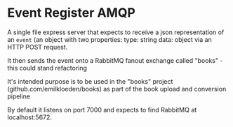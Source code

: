 # Event Register AMQP

A single file express server that expects to receive a json
representation of an `event` (an object with two properties:
type: string
data: object
via an HTTP POST request.

It then sends the event onto a RabbitMQ fanout exchange called "books" - this could stand refactoring

It's intended purpose is to be used in the "books" project (github.com/emilkloeden/books) as
part of the book upload and conversion pipeline

By default it listens on port 7000 and expects to find RabbitMQ
at localhost:5672.
